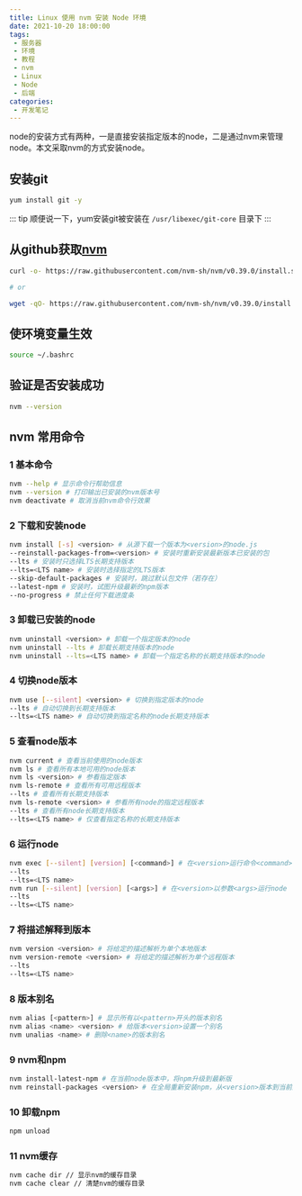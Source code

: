 ```yaml
---
title: Linux 使用 nvm 安装 Node 环境
date: 2021-10-20 18:00:00
tags:
 - 服务器
 - 环境
 - 教程
 - nvm
 - Linux
 - Node
 - 后端
categories:
 - 开发笔记
---
```


node的安装方式有两种，一是直接安装指定版本的node，二是通过nvm来管理node。本文采取nvm的方式安装node。


## 安装git

```bash
yum install git -y
```
::: tip
顺便说一下，yum安装git被安装在 `/usr/libexec/git-core` 目录下
:::

## 从github获取[nvm](https://github.com/nvm-sh/nvm)

```bash
curl -o- https://raw.githubusercontent.com/nvm-sh/nvm/v0.39.0/install.sh | bash

# or

wget -qO- https://raw.githubusercontent.com/nvm-sh/nvm/v0.39.0/install.sh | bash
```

## 使环境变量生效

```bash
source ~/.bashrc
```

## 验证是否安装成功

```bash
nvm --version 
```

## nvm 常用命令

### 1 基本命令
```bash
nvm --help # 显示命令行帮助信息
nvm --version # 打印输出已安装的nvm版本号
nvm deactivate # 取消当前nvm命令行效果
```

### 2 下载和安装node
```bash
nvm install [-s] <version> # 从源下载一个版本为<version>的node.js
--reinstall-packages-from=<version> # 安装时重新安装最新版本已安装的包
--lts # 安装时只选择LTS长期支持版本
--lts=<LTS name> # 安装时选择指定的LTS版本
--skip-default-packages # 安装时，跳过默认包文件（若存在）
--latest-npm # 安装时，试图升级最新的npm版本
--no-progress # 禁止任何下载进度条
```

### 3 卸载已安装的node
```bash
nvm uninstall <version> # 卸载一个指定版本的node
nvm uninstall --lts # 卸载长期支持版本的node
nvm uninstall --lts=<LTS name> # 卸载一个指定名称的长期支持版本的node
```

### 4 切换node版本
```bash
nvm use [--silent] <version> # 切换到指定版本的node
--lts # 自动切换到长期支持版本
--lts=<LTS name> # 自动切换到指定名称的node长期支持版本
```

### 5 查看node版本
```bash
nvm current # 查看当前使用的node版本
nvm ls # 查看所有本地可用的node版本
nvm ls <version> # 参看指定版本
nvm ls-remote # 查看所有可用远程版本
--lts # 查看所有长期支持版本
nvm ls-remote <version> # 参看所有node的指定远程版本
--lts # 查看所有node长期支持版本
--lts=<LTS name> # 仅查看指定名称的长期支持版本
```

### 6 运行node
```bash
nvm exec [--silent] [version] [<command>] # 在<version>运行命令<command>
--lts
--lts=<LTS name>
nvm run [--silent] [version] [<args>] # 在<version>以参数<args>运行node
--lts
--lts=<LTS name>
```

### 7 将描述解释到版本
```bash
nvm version <version> # 将给定的描述解析为单个本地版本
nvm version-remote <version> # 将给定的描述解析为单个远程版本
--lts
--lts=<LTS name>
```

### 8 版本别名
```bash
nvm alias [<pattern>] # 显示所有以<pattern>开头的版本别名
nvm alias <name> <version> # 给版本<version>设置一个别名
nvm unalias <name> # 删除<name>的版本别名
```

### 9 nvm和npm
```bash
nvm install-latest-npm # 在当前node版本中，将npm升级到最新版
nvm reinstall-packages <version> # 在全局重新安装npm，从<version>版本到当前版本
```

### 10 卸载npm
```bash
npm unload
```

### 11 nvm缓存
```bash
nvm cache dir // 显示nvm的缓存目录
nvm cache clear // 清楚nvm的缓存目录
```
